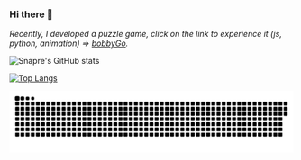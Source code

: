 ### Hi there 👋

_Recently, I developed a puzzle game, click on the link to experience it (js, python, animation) => [bobbyGo](https://bobby.duters-wu.cn)._

![Snapre's GitHub stats](https://github-readme-stats.vercel.app/api?username=snapre&show_icons=true&bg_color=30,e96443,904e95&title_color=fff&text_color=fff)

[![Top Langs](https://github-readme-stats.vercel.app/api/top-langs/?username=snapre&hide=html,css)](https://github.com/snapre/github-readme-stats)

![github contribution grid snake animation](https://raw.githubusercontent.com/snapre/snapre/output/github-contribution-grid-snake.svg)

